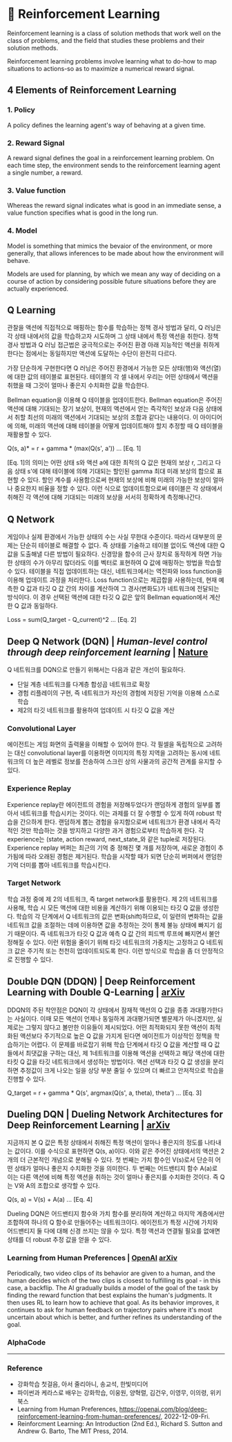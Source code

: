 # :robot: Reinforcement Learning

Reinforcement learning is a class of solution methods that work well on the class of problems, and the field that studies these problems and their solution methods.

Reinforcement learning problems involve learning what to do-how to map situations to actions-so as to maximize a numerical reward signal.

## 4 Elements of Reinforcement Learning

### 1. Policy

A policy defines the learning agent's way of behaving at a given time.

### 2. Reward Signal

A reward signal defines the goal in a reinforcement learning problem. On each time step, the environment sends to the reinforcement learning agent a single number, a reward.

### 3. Value function

Whereas the reward signal indicates what is good in an immediate sense, a value function specifies what is good in the long run.

### 4. Model

Model is something that mimics the bevaior of the environment, or more generally, that allows inferences to be made about how the environment will behave.

Models are used for planning, by which we mean any way of deciding on a course of action by considering possible future situations before they are actually experienced.

## Q Learning

관찰을 액션에 직접적으로 매핑하는 함수를 학습하는 정책 경사 방법과 달리, Q 러닝은 각 상태 내에서의 값을 학습하고자 시도하며 그 상태 내에서 특정 액션을 취한다. 정책 경사 방법과 Q 러닝 접근법은 궁극적으로는 주어진 환경 아래 지능적인 액션을 취하게 한다는 점에서는 동일하지만 액션에 도달하는 수단이 완전히 다르다.

가장 단순하게 구현한다면 Q 러닝은 주어진 환경에서 가능한 모든 상태(행)와 액션(열)에 대한 값의 테이블로 표현된다. 테이블의 각 셀 내에서 우리는 어떤 상태에서 액션을 취했을 때 그것이 얼마나 좋은지 수치화한 값을 학습한다.

Bellman equation을 이용해 Q 테이블을 업데이트한다. Bellman equation은 주어진 액션에 대해 기대되는 장기 보상이, 현재의 액션에서 얻는 즉각적인 보상과 다음 상태에서 취할 최선의 미래의 액션에서 기대되는 보상의 조합과 같다는 내용이다. 이 아이디어에 의해, 미래의 액션에 대해 테이블을 어떻게 업데이트해야 할지 추정할 때 Q 테이블을 재활용할 수 있다.

Q(s, a)* = r + gamma * (max(Q(s', a')) ... [Eq. 1]

[Eq. 1]의 의미는 어떤 상태 s와 액션 a에 대한 최적의 Q 값은 현재의 보상 r, 그리고 다음 상태 s'에 대해 테이블에 의해 기대되는 할인된 gamma 최대 미래 보상의 합으로 표현할 수 있다. 할인 계수를 사용함으로써 현재의 보상에 비해 미래의 가능한 보상이 얼마나 중요한지 비율을 정할 수 있다. 이런 식으로 업데이트함으로써 테이블은 각 상태에서 취해진 각 액션에 대해 기대되는 미래의 보상을 서서히 정확하게 측정해나간다.

## Q Network

게임이나 실제 환경에서 가능한 상태의 수는 사실 무한대 수준이다. 따라서 대부분의 문제는 단순히 테이블로 해결할 수 없다. 즉 상태를 기술하고 테이블 없이도 액션에 대한 Q 값을 도출해낼 다른 방법이 필요하다. 신경망을 함수의 근사 장치로 동작하게 하면 가능한 상태의 수가 아무리 많더라도 이를 벡터로 표현하여 Q 값에 매핑하는 방법을 학습할 수 있다. 테이블을 직접 업데이트하는 대신, 네트워크에서는 역전파와 loss function을 이용해 업데이트 과정을 처리한다. Loss function으로는 제곱합을 사용하는데, 현재 예측한 Q 값과 타깃 Q 값 간의 차이를 계산하여 그 경사(변화도)가 네트워크에 전달되는 방식이다. 이 경우 선택된 액션에 대한 타깃 Q 값은 앞의 Bellman equation에서 계산한 Q 값과 동일하다.

Loss = sum(Q_target - Q_current)^2 ... [Eq. 2]

## Deep Q Network (DQN) | *Human-level control through deep reinforcement learning* | [Nature](https://www.nature.com/articles/nature14236)

Q 네트워크를 DQN으로 만들기 위해서는 다음과 같은 개선이 필요하다.

- 단일 계층 네트워크를 다계층 합성곱 네트워크로 확장
- 경험 리플레이의 구현, 즉 네트워크가 자신의 경험에 저장된 기억을 이용해 스스로 학습
- 제2의 타깃 네트워크를 활용하여 업데이트 시 타깃 Q 값을 계산

### Convolutional Layer

에이전트는 게임 화면의 출력물을 이해할 수 있어야 한다. 각 필셀을 독립적으로 고려하는 대신 convolutional layer를 이용하면 이미지의 특정 지역을 고려하는 동시에 네트워크의 더 높은 레벨로 정보를 전송하여 스크린 상의 사물과의 공간적 관계를 유지할 수 있다.

### Experience Replay

Experience replay란 에이전트의 경험을 저장해두었다가 랜덤하게 경험의 일부를 뽑아서 네트워크를 학습시키는 것이다. 이는 과제를 더 잘 수행할 수 있게 하여 robust 학습을 간으하게 한다. 랜덤하게 뽑는 경험을 유지함으로써 네트워크가 환경 내에서 즉각적인 것만 학습하는 것을 방지하고 다양한 과거 경험으로부터 학습하게 한다. 각 experience는 (state, action reward, next_state_와 같은 tuple로 저장된다. Experience replay 버퍼는 최근의 기억 중 정해진 몇 개를 저장하며, 새로운 경험이 추가됨에 따라 오래된 경험은 제거된다. 학습을 시작할 때가 되면 단순히 버퍼에서 랜덤한 기억 더미를 뽑아 네트워크를 학습시킨다.

### Target Network

학습 과정 중에 제 2의 네트워크, 즉 target network를 활용한다. 제 2의 네트워크를 사용해, 학습 시 모든 액션에 대한 비용을 계산하기 위해 이용되는 타깃 Q 값을 생성한다. 학습의 각 단계에서 Q 네트워크의 값은 변화(shift)하므로, 이 일련의 변화하는 값을 네트워크 값을 조절하는 데에 이용하면 값을 추정하는 것이 통제 불능 상태에 빠지기 쉽기 때문이다. 즉 네트워크가 타깃 Q 값과 예측 Q 값 간의 피드백 루프에 빠지면서 불안정해질 수 있다. 이런 위험을 줄이기 위해 타깃 네트워크의 가중치는 고정하고 Q 네트워크 값은 주기적 또는 천천히 업데이트되도록 한다. 이런 방식으로 학습을 좀 더 안정적으로 진행할 수 있다.

## Double DQN (DDQN) | Deep Reinforcement Learning with Double Q-Learning | [arXiv](https://arxiv.org/abs/1509.06461)
DDQN의 주된 착안점은 DQN이 각 상태에서 잠재적 액션의 Q 값을 종종 과대평가한다는 사실이다. 이때 모든 액션이 언제나 동일하게 과대평가되면 별문제가 아니겠지만, 실제로는 그렇지 않다고 볼만한 이유들이 제시되었다. 어떤 최적화되지 못한 액션이 최적화된 액션보다 주기적으로 높은 Q 값을 가지게 된다면 에이전트가 이상적인 정책을 학습하기는 어렵다. 이 문제를 바로잡기 위해 학습 단계에서 타깃 Q 값을 계산할 때 Q 값들에서 최댓값을 구하는 대신, 제 1네트워크를 이용해 액션을 선택하고 해당 액션에 대한 타킷 Q 값을 타깃 네트워크에서 생성하는 방법이다. 액션 선택과 타깃 Q 값 생성을 분리하면 추정값이 크게 나오는 일을 상당 부분 줄일 수 있으며 더 빠르고 안저적으로 학습을 진행할 수 있다. 

Q_target = r + gamma * Q(s', argmax(Q(s', a, theta), theta') ... [Eq. 3]

## Dueling DQN | Dueling Network Architectures for Deep Reinforcement Learning | [arXiv](https://arxiv.org/abs/1511.06581)

지금까지 본 Q 값은 특정 상태에서 취해진 특정 액션이 얼마나 좋은지의 정도를 나타내는 값이다. 이를 수식으로 표현하면 Q(s, a)이다. 이와 같은 주어진 상태에서의 액션은 2개의 더 근본적인 개념으로 분해될 수 있다. 첫 번째는 가치 함수인 V(s)로서 단순히 어떤 상태가 얼마나 좋은지 수치화한 것을 의미한다. 두 번째는 어드밴티지 함수 A(a)로 이는 다른 액션에 비해 특정 액션을 취하는 것이 얼마나 좋은지를 수치화한 것이다. 즉 Q는 V와 A의 조합으로 생각할 수 있다.

Q(s, a) = V(s) + A(a) ... [Eq. 4]

Dueling DQN은 어드밴티지 함수와 가치 함수를 분리하여 계산하고 마지막 계층에서만 조합하여 하나의 Q 함수로 만들어주는 네트워크이다. 에이전트가 특정 시간에 가치와 어드밴티지 둘 다에 대해 신경 쓰지는 않을 수 있다. 특정 액션과 연결될 필요를 없애면 상태를 더 robust 추정 값을 얻을 수 있다.

### Learning from Human Preferences | [OpenAI](https://openai.com/blog/deep-reinforcement-learning-from-human-preferences/) [arXiv](https://arxiv.org/abs/1706.03741)

Periodically, two video clips of its behavior are given to a human, and the human decides which of the two clips is closest to fulfilling its goal - in this case, a backflip. The AI gradually builds a model of the goal of the task by finding the reward function that best explains the human's judgments. It then uses RL to learn how to achieve that goal. As its behavior improves, it continues to ask for human feedback on trajectory pairs where it's most uncertain about which is better, and further refines its understanding of the goal.

### AlphaCode

---

### Reference
- 강화학습 첫걸음, 아서 줄리아니, 송교석, 한빛미디어
- 파이썬과 케라스로 배우는 강화학습, 이웅원, 양혁렬, 김건우, 이영무, 이의령, 위키북스 
- Learning from Human Preferences, https://openai.com/blog/deep-reinforcement-learning-from-human-preferences/, 2022-12-09-Fri.
- Reinforcment Learning: An Introduction (2nd Ed.), Richard S. Sutton and Andrew G. Barto, The MIT Press, 2014.
